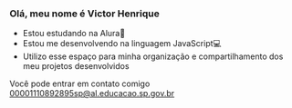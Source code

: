 ### Olá, meu nome é **Victor Henrique**

- Estou estudando na Alura👾
- Estou me desenvolvendo na linguagem JavaScript💻                                                                               
- Utilizo esse espaço para minha organização e compartilhamento dos meu projetos desenvolvidos




Você pode entrar em contato comigo
00001110892895sp@al.educacao.sp.gov.br 

